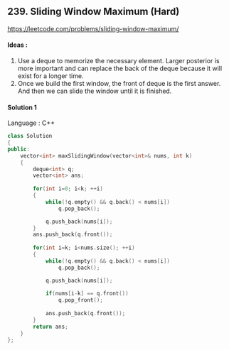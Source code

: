 ## **239. Sliding Window Maximum (Hard)** 

https://leetcode.com/problems/sliding-window-maximum/



#### Ideas : 

1.  Use a deque to memorize the necessary element. Larger posterior is more important and can replace the back of the deque because it will exist for a longer time.
2.  Once we build the first window, the front of deque is the first answer. And then we can slide the window until it is finished.



#### Solution 1

Language : C++

```C++
class Solution 
{
public:
    vector<int> maxSlidingWindow(vector<int>& nums, int k) 
    {
        deque<int> q;
        vector<int> ans;
        
        for(int i=0; i<k; ++i)
        {
            while(!q.empty() && q.back() < nums[i])
                q.pop_back();

            q.push_back(nums[i]);
        }
        ans.push_back(q.front());
        
        for(int i=k; i<nums.size(); ++i)
        {
            while(!q.empty() && q.back() < nums[i])
                q.pop_back();

            q.push_back(nums[i]);
            
            if(nums[i-k] == q.front()) 
                q.pop_front();
            
            ans.push_back(q.front());
        }
        return ans;
    }
};
```

